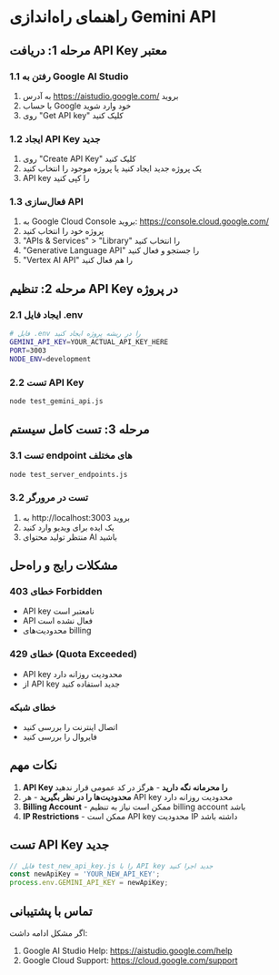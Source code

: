 # راهنمای راه‌اندازی Gemini API

## مرحله 1: دریافت API Key معتبر

### 1.1 رفتن به Google AI Studio
1. به آدرس https://aistudio.google.com/ بروید
2. با حساب Google خود وارد شوید
3. روی "Get API key" کلیک کنید

### 1.2 ایجاد API Key جدید
1. روی "Create API Key" کلیک کنید
2. یک پروژه جدید ایجاد کنید یا پروژه موجود را انتخاب کنید
3. API key را کپی کنید

### 1.3 فعال‌سازی API
1. به Google Cloud Console بروید: https://console.cloud.google.com/
2. پروژه خود را انتخاب کنید
3. "APIs & Services" > "Library" را انتخاب کنید
4. "Generative Language API" را جستجو و فعال کنید
5. "Vertex AI API" را هم فعال کنید

## مرحله 2: تنظیم API Key در پروژه

### 2.1 ایجاد فایل .env
```bash
# فایل .env را در ریشه پروژه ایجاد کنید
GEMINI_API_KEY=YOUR_ACTUAL_API_KEY_HERE
PORT=3003
NODE_ENV=development
```

### 2.2 تست API Key
```bash
node test_gemini_api.js
```

## مرحله 3: تست کامل سیستم

### 3.1 تست endpoint های مختلف
```bash
node test_server_endpoints.js
```

### 3.2 تست در مرورگر
1. به http://localhost:3003 بروید
2. یک ایده برای ویدیو وارد کنید
3. منتظر تولید محتوای AI باشید

## مشکلات رایج و راه‌حل

### خطای 403 Forbidden
- API key نامعتبر است
- API فعال نشده است
- محدودیت‌های billing

### خطای 429 (Quota Exceeded)
- API key محدودیت روزانه دارد
- از API key جدید استفاده کنید

### خطای شبکه
- اتصال اینترنت را بررسی کنید
- فایروال را بررسی کنید

## نکات مهم

1. **API Key را محرمانه نگه دارید** - هرگز در کد عمومی قرار ندهید
2. **محدودیت‌ها را در نظر بگیرید** - هر API key محدودیت روزانه دارد
3. **Billing Account** - ممکن است نیاز به تنظیم billing account باشد
4. **IP Restrictions** - ممکن است API key محدودیت IP داشته باشد

## تست API Key جدید

```javascript
// فایل test_new_api_key.js را با API key جدید اجرا کنید
const newApiKey = 'YOUR_NEW_API_KEY';
process.env.GEMINI_API_KEY = newApiKey;
```

## تماس با پشتیبانی

اگر مشکل ادامه داشت:
1. Google AI Studio Help: https://aistudio.google.com/help
2. Google Cloud Support: https://cloud.google.com/support

